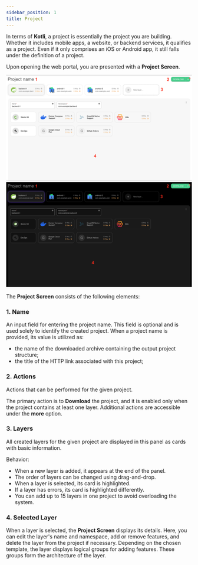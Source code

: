 ```yaml
---
sidebar_position: 1
title: Project
---
```


In terms of **Kotli**, a project is essentially the project you are building.
Whether it includes mobile apps, a website, or backend services, it qualifies as a project.
Even if it only comprises an iOS or Android app, it still falls under the definition of a project.

Upon opening the web portal, you are presented with a **Project Screen**.

![Project Screen](img/project_light.png#gh-light-mode-only)![Project Screen](img/project_dark.png#gh-dark-mode-only)

The **Project Screen** consists of the following elements:

### 1. Name

An input field for entering the project name.
This field is optional and is used solely to identify the created project.
When a project name is provided, its value is utilized as:

- the name of the downloaded archive containing the output project structure;
- the title of the HTTP link associated with this project;

### 2. Actions

Actions that can be performed for the given project.

The primary action is to **Download** the project, and it is enabled only when the project contains at least one layer.
Additional actions are accessible under the **more** option.

### 3. Layers

All created layers for the given project are displayed in this panel as cards with basic information.

Behavior:

- When a new layer is added, it appears at the end of the panel.
- The order of layers can be changed using drag-and-drop.
- When a layer is selected, its card is highlighted.
- If a layer has errors, its card is highlighted differently.
- You can add up to 15 layers in one project to avoid overloading the system.

### 4. Selected Layer

When a layer is selected, the **Project Screen** displays its details.
Here, you can edit the layer's name and namespace, add or remove features, and delete the layer from the project if necessary.
Depending on the chosen template, the layer displays logical groups for adding features.
These groups form the architecture of the layer.


